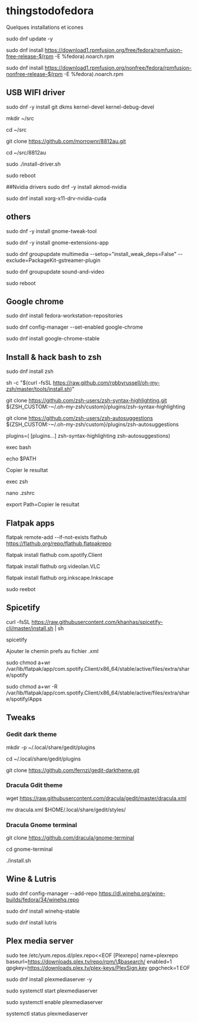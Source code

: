 # thingstodofedora
Quelques installations et icones

sudo dnf update -y

sudo dnf install https://download1.rpmfusion.org/free/fedora/rpmfusion-free-release-$(rpm -E %fedora).noarch.rpm

sudo dnf install https://download1.rpmfusion.org/nonfree/fedora/rpmfusion-nonfree-release-$(rpm -E %fedora).noarch.rpm

## USB WIFI driver
sudo dnf -y install git dkms kernel-devel kernel-debug-devel

mkdir ~/src

cd ~/src

git clone https://github.com/morrownr/8812au.git

cd ~/src/8812au

sudo ./install-driver.sh

sudo reboot

##Nvidia drivers
sudo dnf -y install akmod-nvidia

sudo dnf install xorg-x11-drv-nvidia-cuda

## others
sudo dnf -y install gnome-tweak-tool

sudo dnf -y install gnome-extensions-app

sudo dnf groupupdate multimedia --setop="install_weak_deps=False" --exclude=PackageKit-gstreamer-plugin

sudo dnf groupupdate sound-and-video

sudo reboot

## Google chrome

sudo dnf install fedora-workstation-repositories

sudo dnf config-manager --set-enabled google-chrome

sudo dnf install google-chrome-stable

## Install & hack bash to zsh

sudo dnf install zsh

sh -c "$(curl -fsSL https://raw.github.com/robbyrussell/oh-my-zsh/master/tools/install.sh)"

git clone https://github.com/zsh-users/zsh-syntax-highlighting.git ${ZSH_CUSTOM:-~/.oh-my-zsh/custom}/plugins/zsh-syntax-highlighting

git clone https://github.com/zsh-users/zsh-autosuggestions ${ZSH_CUSTOM:-~/.oh-my-zsh/custom}/plugins/zsh-autosuggestions

plugins=( [plugins...] zsh-syntax-highlighting zsh-autosuggestions)

exec bash

echo $PATH

Copier le resultat

exec zsh

nano .zshrc

export Path=Copier le resultat

## Flatpak apps

flatpak remote-add --if-not-exists flathub https://flathub.org/repo/flathub.flatpakrepo

flatpak install flathub com.spotify.Client

flatpak install flathub org.videolan.VLC

flatpak install flathub org.inkscape.Inkscape

sudo reebot

## Spicetify 

curl -fsSL https://raw.githubusercontent.com/khanhas/spicetify-cli/master/install.sh | sh

spicetify

Ajouter le chemin prefs au fichier .xml

sudo chmod a+wr /var/lib/flatpak/app/com.spotify.Client/x86_64/stable/active/files/extra/share/spotify

sudo chmod a+wr -R /var/lib/flatpak/app/com.spotify.Client/x86_64/stable/active/files/extra/share/spotify/Apps

## Tweaks 

### Gedit dark theme

mkdir -p ~/.local/share/gedit/plugins

cd ~/.local/share/gedit/plugins

git clone https://github.com/fernzi/gedit-darktheme.git

### Dracula Gdit theme

wget https://raw.githubusercontent.com/dracula/gedit/master/dracula.xml

mv dracula.xml $HOME/.local/share/gedit/styles/

### Dracula Gnome terminal

git clone https://github.com/dracula/gnome-terminal

cd gnome-terminal

./install.sh

## Wine & Lutris

sudo dnf config-manager --add-repo https://dl.winehq.org/wine-builds/fedora/34/winehq.repo

sudo dnf install winehq-stable

sudo dnf install lutris

## Plex media server 

sudo tee /etc/yum.repos.d/plex.repo<<EOF
[Plexrepo]
name=plexrepo
baseurl=https://downloads.plex.tv/repo/rpm/\$basearch/
enabled=1
gpgkey=https://downloads.plex.tv/plex-keys/PlexSign.key
gpgcheck=1
EOF

sudo dnf install plexmediaserver -y

sudo systemctl start plexmediaserver
 
sudo systemctl enable plexmediaserver
  
systemctl status plexmediaserver

